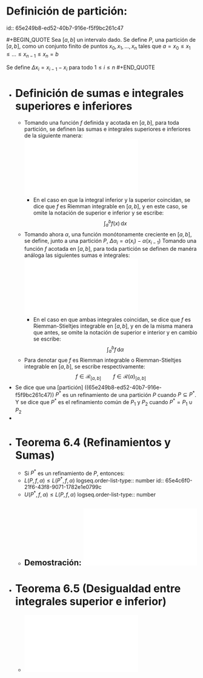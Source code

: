 # Definición de partición:
id:: 65e249b8-ed52-40b7-916e-f5f9bc261c47

#+BEGIN_QUOTE
Sea $[a,b]$ un intervalo dado. Se define $P$, una partición de $[a,b]$, como un conjunto finito de puntos $x_0, x_1, ..., x_n$ tales que $a = x_0 \leq x_1 \leq \dots \leq x_{n-1} \leq x_n = b$

Se define $\Delta x_i = x_{i-1} - x_i$ para todo $1 \leq i \leq n$
#+END_QUOTE
- # Definición de sumas e integrales superiores e inferiores
	- Tomando una función $f$ definida y acotada en $[a,b]$, para toda partición, se definen las sumas e integrales superiores e inferiores de la siguiente manera: ![SumIntDefs.pdf](../assets/AssetsPDF_1709403726826_0.pdf)
		- En el caso en que la integral inferior y la superior coincidan, se dice que $f$ es Riemman integrable en $[a,b]$, y en este caso, se omite la notación de superior e inferior y se escribe:
		  $$\int_a^b f(x)\,\mathrm{d}x$$
	- Tomando ahora $\alpha$, una función monótonamente creciente en $[a,b]$, se define, junto a una partición $P$, $\Delta \alpha_i = \alpha(x_i) - \alpha(x_{i-1})$
	  Tomando una función $f$ acotada en $[a,b]$, para toda partición se definen de manéra análoga las siguientes sumas e integrales: ![SumIntDefsStieltjes.pdf](../assets/AssetsPDF_1709491235439_0.pdf)
		- En el caso en que ambas integrales coincidan, se dice que $f$ es Riemman-Stieltjes integrable en $[a,b]$, y en de la misma manera que antes, se omite la notación de superior e interior y en cambio se escribe:
		  $$\int_a^bf\,\mathrm{d}\alpha$$
	- Para denotar que $f$ es Riemman integrable o Riemman-Stieltjes integrable en $[a,b]$, se escribe respectivamente:
	  $$f \in \mathscr{R}_{[a,b]} \qquad f \in \mathscr{R}(\alpha)_{[a,b]}$$
- Se dice que una [partición] ((65e249b8-ed52-40b7-916e-f5f9bc261c47)) $P^*$ es un refinamiento de una partición $P$ cuando $P \subseteq P^*$. Y se dice que $P^*$ es el refinamiento común de $P_1$ y $P_2$ cuando $P^* = P_1 \cup P_2$
-
- # Teorema 6.4 (Refinamientos y Sumas)
	- Si $P^*$ es un refinamiento de $P$, entonces:
	- $L(P,f,\alpha) \leq L(P^*,f,\alpha)$
	  logseq.order-list-type:: number
	  id:: 65e4c6f0-21f6-43f8-9071-1782e1e0799c
	- $U(P^*,f,\alpha) \leq L(P,f,\alpha)$
	  logseq.order-list-type:: number
	- ## Demostración: ![Demo6.4.pdf](../assets/AssetsPDF_1709493727214_0.pdf)
- # Teorema 6.5 (Desigualdad entre integrales superior e inferior)
	- ![Demo6.5.pdf](../assets/AssetsPDF_1709498735076_0.pdf)